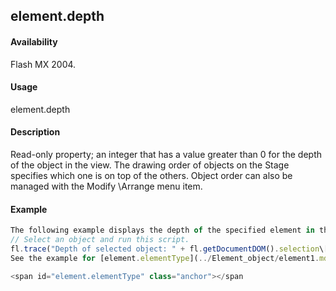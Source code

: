 ## element.depth

#### Availability

Flash MX 2004.

#### Usage

element.depth

#### Description

Read-only property; an integer that has a value greater than 0 for the depth of the object in the view. The drawing order of objects on the Stage specifies which one is on top of the others. Object order can also be managed with the Modify
\Arrange menu item.

#### Example

```javascript
The following example displays the depth of the specified element in the Output panel:
// Select an object and run this script.
fl.trace("Depth of selected object: " + fl.getDocumentDOM().selection\[0\].depth);
See the example for [element.elementType](../Element_object/element1.md).

<span id="element.elementType" class="anchor"></span
```